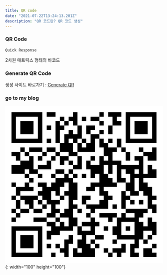 ```yaml
---
title: QR code
date: "2021-07-22T13:24:13.201Z"
description: "QR 코드란? QR 코드 생성"
---
```


### QR Code

    Quick Response

2차원 매트릭스 형태의 바코드

### Generate QR Code

생성 사이트 바로가기 : [Generate QR](https://me-qr.com/)

### go to my blog

![url](qrcode_url.png "blog url"){: width="100" height="100"}
